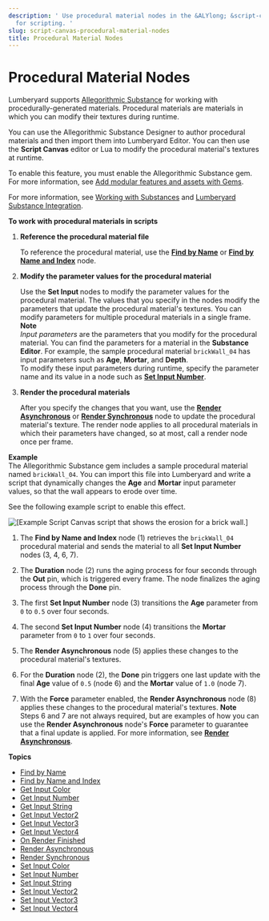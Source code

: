 ```yaml
---
description: ' Use procedural material nodes in the &ALYlong; &script-canvas; editor
  for scripting. '
slug: script-canvas-procedural-material-nodes
title: Procedural Material Nodes
---
```

# Procedural Material Nodes<a name="script-canvas-procedural-material-nodes"></a>

Lumberyard supports [Allegorithmic Substance](https://www.allegorithmic.com/) for working with procedurally\-generated materials\. Procedural materials are materials in which you can modify their textures during runtime\.

You can use the Allegorithmic Substance Designer to author procedural materials and then import them into Lumberyard Editor\. You can then use the **Script Canvas** editor or Lua to modify the procedural material's textures at runtime\. 

To enable this feature, you must enable the Allegorithmic Substance gem\. For more information, see [Add modular features and assets with Gems](gems-system-gems.md)\.

For more information, see [Working with Substances](mat-substances.md) and [Lumberyard Substance Integration](https://aws.amazon.com/blogs/gametech/lumberyard-substance-integration)\.

**To work with procedural materials in scripts**

1. **Reference the procedural material file**

   To reference the procedural material, use the **[Find by Name](find-by-name-procedural-material-node.md)** or **[Find by Name and Index](find-by-name-and-index-node.md)** node\.

1. **Modify the parameter values for the procedural material**

   Use the **Set Input <Type>** nodes to modify the parameter values for the procedural material\. The values that you specify in the nodes modify the parameters that update the procedural material's textures\. You can modify parameters for multiple procedural materials in a single frame\. 
**Note**  
*Input parameters* are the parameters that you modify for the procedural material\. You can find the parameters for a material in the **Substance Editor**\. For example, the sample procedural material `brickWall_04` has input parameters such as **Age**, **Mortar**, and **Depth**\.   
To modify these input parameters during runtime, specify the parameter name and its value in a node such as **[Set Input Number](set-input-number-node.md)**\.

1. **Render the procedural materials**

   After you specify the changes that you want, use the **[Render Asynchronous](render-asynchronous-node.md)** or **[Render Synchronous](render-synchronous-node.md)** node to update the procedural material's texture\. The render node applies to all procedural materials in which their parameters have changed, so at most, call a render node once per frame\.

**Example**  
The Allegorithmic Substance gem includes a sample procedural material named `brickWall_04`\. You can import this file into Lumberyard and write a script that dynamically changes the **Age** and **Mortar** input parameter values, so that the wall appears to erode over time\. <a name="example-brick-wall-render-asynchronous-script"></a>

See the following example script to enable this effect\.

![\[Example Script Canvas script that shows the erosion for a brick wall.\]](/images/userguide/scripting/script-canvas/scriptcanvasnodes/script-canvas-procedural-material-example.png)

1. The **Find by Name and Index** node \(1\) retrieves the `brickWall_04` procedural material and sends the material to all **Set Input Number** nodes \(3, 4, 6, 7\)\.

1. The **Duration** node \(2\) runs the aging process for four seconds through the **Out** pin, which is triggered every frame\. The node finalizes the aging process through the **Done** pin\.

1. The first **Set Input Number** node \(3\) transitions the **Age** parameter from `0` to `0.5` over four seconds\. 

1. The second **Set Input Number** node \(4\) transitions the **Mortar** parameter from `0` to `1` over four seconds\.

1. The **Render Asynchronous** node \(5\) applies these changes to the procedural material's textures\.

1. For the **Duration** node \(2\), the **Done** pin triggers one last update with the final **Age** value of `0.5` \(node 6\) and the **Mortar** value of `1.0` \(node 7\)\.

1. With the **Force** parameter enabled, the **Render Asynchronous** node \(8\) applies these changes to the procedural material's textures\.
**Note**  
Steps 6 and 7 are not always required, but are examples of how you can use the **Render Asynchronous** node's **Force** parameter to guarantee that a final update is applied\. For more information, see **[Render Asynchronous](render-asynchronous-node.md)**\.

**Topics**
+ [Find by Name](find-by-name-procedural-material-node.md)
+ [Find by Name and Index](find-by-name-and-index-node.md)
+ [Get Input Color](get-input-color-node.md)
+ [Get Input Number](get-input-number-node.md)
+ [Get Input String](get-input-string-node.md)
+ [Get Input Vector2](get-input-vector2-node.md)
+ [Get Input Vector3](get-input-vector3-node.md)
+ [Get Input Vector4](get-input-vector4-node.md)
+ [On Render Finished](on-render-finished-node.md)
+ [Render Asynchronous](render-asynchronous-node.md)
+ [Render Synchronous](render-synchronous-node.md)
+ [Set Input Color](set-input-color-node.md)
+ [Set Input Number](set-input-number-node.md)
+ [Set Input String](set-input-string-node.md)
+ [Set Input Vector2](set-input-vector2-node.md)
+ [Set Input Vector3](set-input-vector3-node.md)
+ [Set Input Vector4](set-input-vector4-node.md)